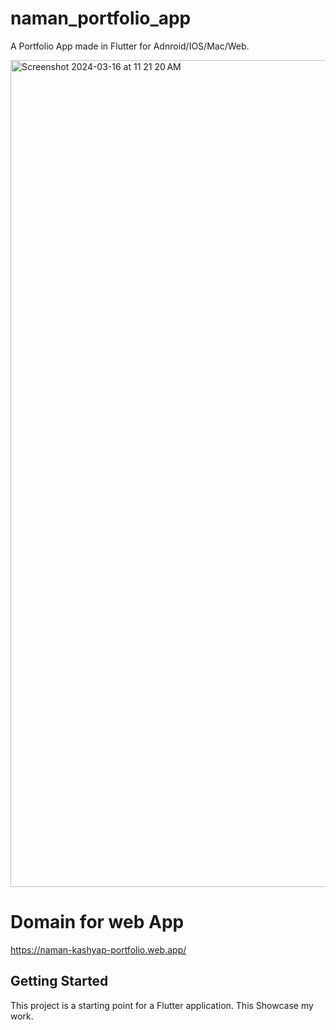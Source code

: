 # naman_portfolio_app

A Portfolio App made in Flutter for Adnroid/IOS/Mac/Web.



<img width="1323" alt="Screenshot 2024-03-16 at 11 21 20 AM" src="https://github.com/namankk/naman_portfolio_app/assets/42471501/d0a1a955-0217-4ec4-a54e-42c2d2779ebe">


# Domain for web App
https://naman-kashyap-portfolio.web.app/


## Getting Started

This project is a starting point for a Flutter application.
This Showcase my work.


